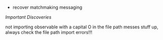 - recover matchmaking messaging

*Important Discoveries*

  not importing observable with a capital O in the file path messes stuff up,
  always check the file path import errors!!!

